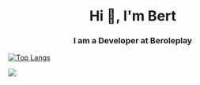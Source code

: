 <h1 align="center">Hi 👋, I'm Bert </h1>
<h3 align="center">I am a Developer at Beroleplay</h3>

[![Top Langs](https://github-readme-stats.vercel.app/api/top-langs/?username=beroleplay&theme=algolia)](https://github.com/anuraghazra/github-readme-stats)


<picture>
<source 
  srcset="https://github-readme-stats.vercel.app/api?username=beroleplay&show_icons=false&theme=algolia"
  media="(prefers-color-scheme: dark)"
/>
<source
  srcset="https://github-readme-stats.vercel.app/api?username=beroleplay&show_icons=false&theme=transparent"
  media="(prefers-color-scheme: light), (prefers-color-scheme: no-preference)"
/>
<img src="https://github-readme-stats.vercel.app/api?username=beroleplay&show_icons=false" />
</picture>

<!--
**Beroleplay/Beroleplay** is a ✨ _special_ ✨ repository because its `README.md` (this file) appears on your GitHub profile.


Here are some ideas to get you started:

- 🔭 I’m currently working on ...
- 🌱 I’m currently learning ...
- 👯 I’m looking to collaborate on ...
- 🤔 I’m looking for help with ...
- 💬 Ask me about ...
- 📫 How to reach me: ...
- 😄 Pronouns: ...
- ⚡ Fun fact: ...
-->
